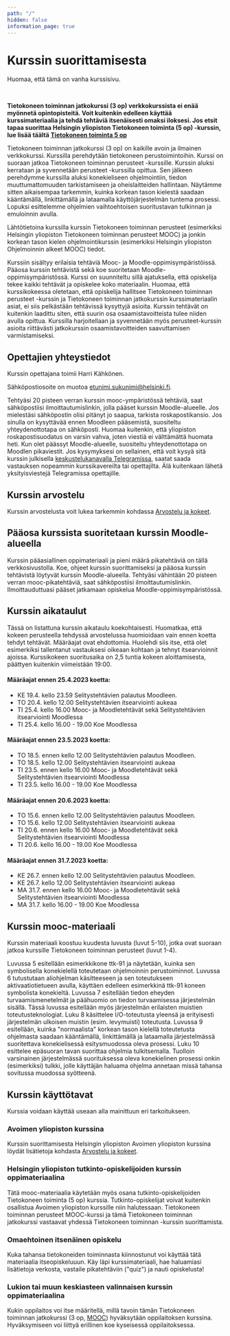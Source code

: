 ```yaml
---
path: "/"
hidden: false
information_page: true
---
```


# Kurssin suorittamisesta

<text-box variant="hint" name="Huomio">

<notice>Huomaa, että tämä on vanha kurssisivu.</notice>

</br>

<b>Tietokoneen toiminnan jatkokurssi (3 op) verkkokurssista ei enää myönnetä opintopisteitä. Voit kuitenkin edelleen käyttää kurssimateriaalia ja tehdä tehtäviä itsenäisesti omaksi iloksesi. Jos etsit tapaa suorittaa Helsingin yliopiston Tietokoneen toiminta (5 op) -kurssin, lue lisää täältä [Tietokoneen toiminta 5 op](https://studies.helsinki.fi/kurssit/opintojakso/otm-70c80428-00d1-4a65-ad9c-a716cd49c3a8/TKT10005)</b>

</text-box>

Tietokoneen toiminnan jatkokurssi (3 op) on kaikille avoin ja ilmainen verkkokurssi. Kurssilla perehdytään tietokoneen perustoimintoihin. Kurssi on suoraan jatkoa Tietokoneen toiminnan perusteet -kurssille. Kurssin aluksi kerrataan ja syvennetään perusteet -kurssilla opittua. Sen jälkeen perehdymme kurssilla aluksi konekieliseen ohjelmointiin, tiedon muuttumattomuuden tarkistamiseen ja oheislaitteiden hallintaan. Näytämme sitten aikaisempaa tarkemmin, kuinka korkean tason kielestä saadaan kääntämällä, linkittämällä ja lataamalla käyttöjärjestelmän tuntema prosessi. Lopuksi esittelemme ohjelmien vaihtoehtoisen suoritustavan tulkinnan ja emuloinnin avulla.

Lähtötietoina kurssilla kurssin Tietokoneen toiminnan perusteet (esimerkiksi Helsingin yliopiston Tietokoneen toiminnan perusteet MOOC) ja jonkin korkean tason kielen ohjelmointikurssin (esimerkiksi Helsingin yliopiston Ohjelmoinnin alkeet MOOC) tiedot.

Kurssiin sisältyy erilaisia tehtäviä Mooc- ja Moodle-oppimisympäristöissä. Pääosa kurssin tehtävistä sekä koe suoritetaan Moodle-oppimisympäristössä. Kurssi on suunniteltu sillä ajatuksella, että opiskelija tekee kaikki tehtävät ja opiskelee koko materiaalin. Huomaa, että kurssikokeessa oletetaan, että opiskelija hallitsee Tietokoneen toiminnan perusteet -kurssin ja Tietokoneen toiminnan jatkokurssin kurssimateriaalin asiat, ei siis pelkästään tehtävissä kysyttyjä asioita. Kurssin tehtävät on kuitenkin laadittu siten, että suurin osa osaamistavoitteista tulee niiden avulla opittua. Kurssilla harjoitellaan ja syvennetään myös perusteet-kurssin asioita riittävästi jatkokurssin osaamistavoitteiden saavuttamisen varmistamiseksi.

## Opettajien yhteystiedot
Kurssin opettajana toimii Harri Kähkönen.

Sähköpostiosoite on muotoa etunimi.sukunimi@helsinki.fi.

Tehtyäsi 20 pisteen verran kurssin mooc-ympäristössä tehtäviä, saat sähköpostiisi ilmoittautumislinkin, jolla pääset kurssin Moodle-alueelle. Jos mielestäsi sähköpostin olisi pitänyt jo saapua, tarkista roskapostikansio. Jos sinulla on kysyttävää ennen Moodleen pääsemistä, suositeltu yhteydenottotapa on sähköposti. Huomaa kuitenkin, että yliopiston roskapostisuodatus on varsin vahva, joten viestiä ei välttämättä huomata heti. Kun olet päässyt Moodle-alueelle, suositeltu yhteydenottotapa on Moodlen pikaviestit. Jos kysymyksesi on sellainen, että voit kysyä sitä kurssin julkisella [keskustelukanavalla Telegramissa](https://t.me/tkt_tito), saatat saada vastauksen nopeammin kurssikavereilta tai opettajilta. Älä kuitenkaan lähetä yksityisviestejä Telegramissa opettajille.

## Kurssin arvostelu
Kurssin arvostelusta voit lukea tarkemmin kohdassa [Arvostelu ja kokeet](arvostelu-ja-kokeet).

## Pääosa kurssista suoritetaan kurssin Moodle-alueella
Kurssin pääasiallinen oppimateriaali ja pieni määrä pikatehtäviä on tällä verkkosivustolla. Koe, ohjeet kurssin suorittamiseksi ja pääosa kurssin tehtävistä löytyvät kurssin Moodle-alueella.
Tehtyäsi vähintään 20 pisteen verran mooc-pikatehtäviä, saat sähköpostiisi ilmoittautumislinkin. Ilmoittauduttuasi pääset jatkamaan opiskelua Moodle-oppimisympäristössä.

## Kurssin aikataulut
Tässä on listattuna kurssin aikataulu koekohtaisesti. Huomatkaa, että kokeen perusteella tehdyssä arvostelussa huomioidaan vain ennen koetta tehdyt tehtävät. Määräajat ovat ehdottomia. Huolehdi siis itse, että olet esimerkiksi tallentanut vastauksesi oikeaan kohtaan ja tehnyt itsearvioinnit ajoissa. Kurssikokeen suoritusaika on 2,5 tuntia kokeen aloittamisesta, päättyen kuitenkin viimeistään 19:00.

#### Määräajat ennen 25.4.2023 koetta:
- KE 19.4. kello 23.59 Selitystehtävien palautus Moodleen.
- TO 20.4. kello 12.00 Selitystehtävien itsearviointi aukeaa
- TI 25.4. kello 16.00 Mooc- ja Moodletehtävät sekä Selitystehtävien itsearviointi Moodlessa
- TI 25.4. kello 16.00 - 19.00 Koe Moodlessa

#### Määräajat ennen 23.5.2023 koetta:
- TO 18.5. ennen kello 12.00 Selitystehtävien palautus Moodleen.
- TO 18.5. kello 12.00 Selitystehtävien itsearviointi aukeaa
- TI 23.5. ennen kello 16.00 Mooc- ja Moodletehtävät sekä Selitystehtävien itsearviointi Moodlessa
- TI 23.5. kello 16.00 - 19.00 Koe Moodlessa

#### Määräajat ennen 20.6.2023 koetta:
- TO 15.6. ennen kello 12.00 Selitystehtävien palautus Moodleen.
- TO 15.6. kello 12.00 Selitystehtävien itsearviointi aukeaa
- TI 20.6. ennen kello 16.00 Mooc- ja Moodletehtävät sekä Selitystehtävien itsearviointi Moodlessa
- TI 20.6. kello 16.00 - 19.00 Koe Moodlessa

#### Määräajat ennen 31.7.2023 koetta:
- KE 26.7. ennen kello 12.00 Selitystehtävien palautus Moodleen.
- KE 26.7. kello 12.00 Selitystehtävien itsearviointi aukeaa
- MA 31.7. ennen kello 16.00 Mooc- ja Moodletehtävät sekä Selitystehtävien itsearviointi Moodlessa
- MA 31.7. kello 16.00 - 19.00 Koe Moodlessa


## Kurssin mooc-materiaali
Kurssin materiaali koostuu kuudesta luvusta (luvut 5-10), jotka ovat suoraan jatkoa kurssille Tietokoneen toiminnan perusteet (luvut 1-4).

Luvussa 5 esitellään esimerkkikone ttk-91 ja näytetään, kuinka sen symbolisella konekielellä toteutetaan ohjelmoinnin perustoiminnot. Luvussa 6 tutustutaan aliohjelman käsitteeseen ja sen toteutukseen aktivaatiotietueen avulla, käyttäen edelleen esimerkkinä ttk-91 koneen symbolista konekieltä. Luvussa 7 esitellään tiedon eheyden turvaamismenetelmät ja päähuomio on tiedon turvaamisessa järjestelmän sisällä. Tässä luvussa esitellään myös järjestelmän erilaisten muistien toteutusteknologiat. Luku 8 käsittelee I/O-toteutusta yleensä ja erityisesti järjestelmän ulkoisen muistin (esim. levymuisti) toteutusta. Luvussa 9 esitellään, kuinka "normaalista" korkean tason kielellä toteutetusta ohjelmasta saadaan kääntämällä, linkittämällä ja lataamalla järjestelmässä suoritettava konekielisessä esitysmuodossa oleva prosessi. Luku 10 esittelee epäsuoran tavan suorittaa ohjelmia tulkitsemalla. Tuolloin varsinainen järjestelmässä suorituksessa oleva konekielinen prosessi onkin (esimerkiksi) tulkki, jolle käyttäjän haluama ohjelma annetaan missä tahansa sovitussa muodossa syötteenä.

## Kurssin käyttötavat
Kurssia voidaan käyttää useaan alla mainittuun eri tarkoitukseen.

### Avoimen yliopiston kurssina
Kurssin suorittamisesta Helsingin yliopiston Avoimen yliopiston kurssina löydät lisätietoja kohdasta [Arvostelu ja kokeet](arvostelu-ja-kokeet).

### Helsingin yliopiston tutkinto-opiskelijoiden kurssin oppimateriaalina
Tätä mooc-materiaalia käytetään myös osana tutkinto-opiskelijoiden Tietokoneen toiminta (5 op) kurssia. Tutkinto-opiskelijat voivat kuitenkin osallistua Avoimen yliopiston kurssille niin halutessaan. Tietokoneen toiminnan perusteet MOOC-kurssi ja tämä Tietokoneen toiminnan jatkokurssi vastaavat yhdessä Tietokoneen toiminnan -kurssin suorittamista.

### Omaehtoinen itsenäinen opiskelu
Kuka tahansa tietokoneiden toiminnasta kiinnostunut voi käyttää tätä materiaalia itseopiskeluuun. Käy läpi kurssimateriaali, hae haluamiasi lisätietoja verkosta, vastaile pikatehtäviin ("quiz") ja nauti opiskelusta!

### Lukion tai muun keskiasteen valinnaisen kurssin oppimateriaalina
Kukin oppilaitos voi itse määritellä, millä tavoin tämän Tietokoneen toiminnan jatkokurssi (3 op, [MOOC](https://mooc.fi/)) hyväksytään oppilaitoksen kurssina. Hyväksymiseen voi liittyä erillinen koe kyseisessä oppilaitoksessa.



